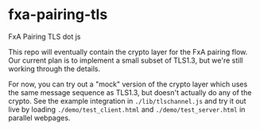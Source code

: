 # fxa-pairing-tls
FxA Pairing TLS dot js

This repo will eventually contain the crypto layer for the FxA pairing flow.
Our current plan is to implement a small subset of TLS1.3, but we're still
working through the details.

For now, you can try out a "mock" version of the crypto layer which uses
the same message sequence as TLS1.3, but doesn't actually do any of the crypto.
See the example integration in `./lib/tlschannel.js` and try it out live
by loading `./demo/test_client.html` and `./demo/test_server.html` in
parallel webpages.
